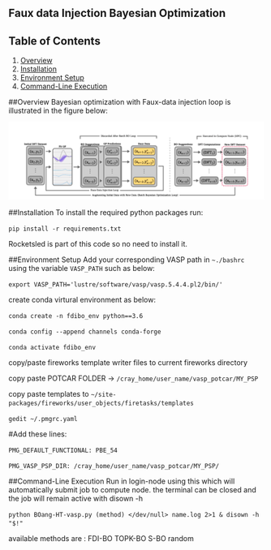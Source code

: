 ## Faux data Injection Bayesian Optimization
## Table of Contents


1. [Overview](#overview)
2. [Installation](#installation)
3. [Environment Setup](#env)
3. [Command-Line Execution](#cmd)

##Overview
<a name="overview"></a>
Bayesian optimization with Faux-data injection loop is illustrated in the figure below: 

![image info](img/bo_loop.png)

##Installation
<a name="installation"></a>
To install the required python packages run: 

`pip install -r requirements.txt`

Rocketsled is part of this code so no need to install it. 

##Environment Setup
<a name="env"></a>
Add your corresponding VASP path in `~./bashrc` using the variable `VASP_PATH` such as below:

`export VASP_PATH='lustre/software/vasp/vasp.5.4.4.pl2/bin/'`

create conda virtural environment as below:

`conda create -n fdibo_env python==3.6`

`conda config --append channels conda-forge`

`conda activate fdibo_env`
<a name="installation"></a>

copy/paste fireworks template writer files to current fireworks directory

copy paste POTCAR FOLDER -> `/cray_home/user_name/vasp_potcar/MY_PSP`

copy paste templates to `~/site-packages/fireworks/user_objects/firetasks/templates`

`gedit ~/.pmgrc.yaml`

#Add these lines:

`PMG_DEFAULT_FUNCTIONAL: PBE_54`

`PMG_VASP_PSP_DIR: /cray_home/user_name/vasp_potcar/MY_PSP/`

##Command-Line Execution 
<a name="cmd"></a>
Run in login-node using this which will automatically submit job to compute node. the terminal can be closed and the job will remain active with disown -h

`python BOang-HT-vasp.py (method) </dev/null> name.log 2>1 & disown -h "$!"`

available methods are : FDI-BO
                       TOPK-BO
                       S-BO
                       random
